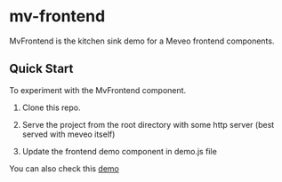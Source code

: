 # mv-frontend

 MvFrontend is the kitchen sink demo for a Meveo frontend components.

## Quick Start

To experiment with the MvFrontend component.   

1. Clone this repo.

2. Serve the project from the root directory with some http server (best served with meveo itself) 

3. Update the frontend demo component in demo.js file

You can also check this [demo](http://frontend.meveo.org/)
